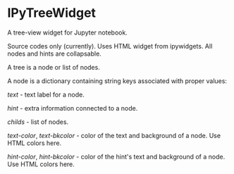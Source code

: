 # IPyTreeWidget
A tree-view widget for Jupyter notebook.

Source codes only (currently). Uses HTML widget from ipywidgets. All nodes and hints are collapsable.

A tree is a node or list of nodes.

A node is a dictionary containing string keys associated with proper values:

*text* - text label for a node.

*hint* - extra information connected to a node.

*childs* - list of nodes.

*text-color*, *text-bkcolor* - color of the text and background of a node. Use HTML colors here.

*hint-color*, *hint-bkcolor* - color of the hint's text and background of a node. Use HTML colors here.
